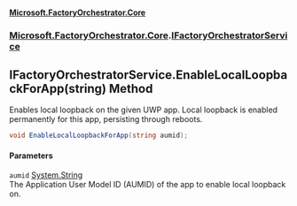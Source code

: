 #### [Microsoft.FactoryOrchestrator.Core](./Microsoft-FactoryOrchestrator-Core.md 'Microsoft.FactoryOrchestrator.Core')
### [Microsoft.FactoryOrchestrator.Core](./Microsoft-FactoryOrchestrator-Core.md 'Microsoft.FactoryOrchestrator.Core').[IFactoryOrchestratorService](./Microsoft-FactoryOrchestrator-Core-IFactoryOrchestratorService.md 'Microsoft.FactoryOrchestrator.Core.IFactoryOrchestratorService')
## IFactoryOrchestratorService.EnableLocalLoopbackForApp(string) Method
Enables local loopback on the given UWP app. Local loopback is enabled permanently for this app, persisting through reboots.  
```csharp
void EnableLocalLoopbackForApp(string aumid);
```
#### Parameters
<a name='Microsoft-FactoryOrchestrator-Core-IFactoryOrchestratorService-EnableLocalLoopbackForApp(string)-aumid'></a>
`aumid` [System.String](https://docs.microsoft.com/en-us/dotnet/api/System.String 'System.String')  
The Application User Model ID (AUMID) of the app to enable local loopback on.  
  
